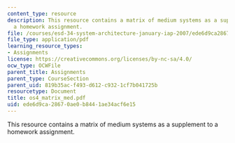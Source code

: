 ```yaml
---
content_type: resource
description: This resource contains a matrix of medium systems as a supplement to
  a homework assignment.
file: /courses/esd-34-system-architecture-january-iap-2007/ede6d9ca28670ae0b8441ae34acf6e15_os4_matrix_med.pdf
file_type: application/pdf
learning_resource_types:
- Assignments
license: https://creativecommons.org/licenses/by-nc-sa/4.0/
ocw_type: OCWFile
parent_title: Assignments
parent_type: CourseSection
parent_uid: 819b35ac-f493-d612-c932-1cf7b041725b
resourcetype: Document
title: os4_matrix_med.pdf
uid: ede6d9ca-2867-0ae0-b844-1ae34acf6e15
---
```

This resource contains a matrix of medium systems as a supplement to a homework assignment.